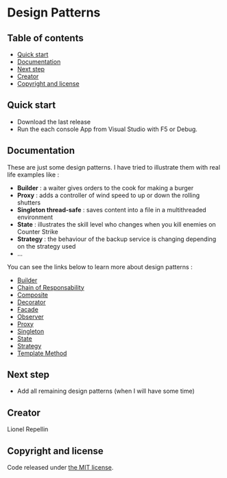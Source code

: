 Design Patterns
=====

## Table of contents

- [Quick start](#quick-start)
- [Documentation](#documentation)
- [Next step](#next-step)
- [Creator](#creator)
- [Copyright and license](#copyright-and-license)

## Quick start

- Download the last release
- Run the each console App from Visual Studio with F5 or Debug.

## Documentation

These are just some design patterns. I have tried to illustrate them with real life examples like :

  - **Builder** : a waiter gives orders to the cook for making a burger
  - **Proxy** : adds a controller of wind speed to up or down the rolling shutters
  - **Singleton thread-safe** : saves content into a file in a multithreaded environment
  - **State** : illustrates the skill level who changes when you kill enemies on Counter Strike
  - **Strategy** : the behaviour of the backup service is changing depending on the strategy used
  - ...

You can see the links below to learn more about design patterns :

- [Builder](http://en.wikipedia.org/wiki/Builder_pattern)
- [Chain of Responsability](http://en.wikipedia.org/wiki/Chain-of-responsibility_pattern)
- [Composite](http://en.wikipedia.org/wiki/Composite_pattern)
- [Decorator](http://en.wikipedia.org/wiki/Decorator_pattern)
- [Facade](https://en.wikipedia.org/wiki/Facade_pattern)
- [Observer](http://en.wikipedia.org/wiki/Observer_pattern)
- [Proxy](http://en.wikipedia.org/wiki/Proxy_pattern)
- [Singleton](http://en.wikipedia.org/wiki/Singleton_pattern)
- [State](http://en.wikipedia.org/wiki/State_pattern)
- [Strategy](http://en.wikipedia.org/wiki/Strategy_pattern)
- [Template Method](http://en.wikipedia.org/wiki/Template_method_pattern)

## Next step

- Add all remaining design patterns (when I will have some time)

## Creator

Lionel Repellin

## Copyright and license

Code released under [the MIT license](https://github.com/twbs/bootstrap/blob/master/LICENSE).